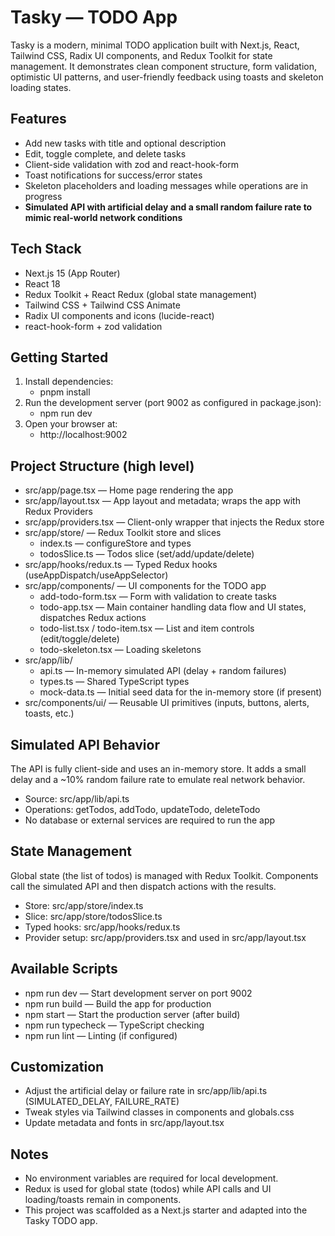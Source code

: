 # Tasky — TODO App

Tasky is a modern, minimal TODO application built with Next.js, React, Tailwind CSS, Radix UI components, and Redux Toolkit for state management. It demonstrates clean component structure, form validation, optimistic UI patterns, and user-friendly feedback using toasts and skeleton loading states.

## Features
- Add new tasks with title and optional description
- Edit, toggle complete, and delete tasks
- Client-side validation with zod and react-hook-form
- Toast notifications for success/error states
- Skeleton placeholders and loading messages while operations are in progress
- **Simulated API with artificial delay and a small random failure rate to mimic real-world network conditions**

## Tech Stack
- Next.js 15 (App Router)
- React 18
- Redux Toolkit + React Redux (global state management)
- Tailwind CSS + Tailwind CSS Animate
- Radix UI components and icons (lucide-react)
- react-hook-form + zod validation

## Getting Started
1. Install dependencies:
   - pnpm install
2. Run the development server (port 9002 as configured in package.json):
   - npm run dev
3. Open your browser at:
   - http://localhost:9002

## Project Structure (high level)
- src/app/page.tsx — Home page rendering the app
- src/app/layout.tsx — App layout and metadata; wraps the app with Redux Providers
- src/app/providers.tsx — Client-only wrapper that injects the Redux store
- src/app/store/ — Redux Toolkit store and slices
  - index.ts — configureStore and types
  - todosSlice.ts — Todos slice (set/add/update/delete)
- src/app/hooks/redux.ts — Typed Redux hooks (useAppDispatch/useAppSelector)
- src/app/components/ — UI components for the TODO app
  - add-todo-form.tsx — Form with validation to create tasks
  - todo-app.tsx — Main container handling data flow and UI states, dispatches Redux actions
  - todo-list.tsx / todo-item.tsx — List and item controls (edit/toggle/delete)
  - todo-skeleton.tsx — Loading skeletons
- src/app/lib/
  - api.ts — In-memory simulated API (delay + random failures)
  - types.ts — Shared TypeScript types
  - mock-data.ts — Initial seed data for the in-memory store (if present)
- src/components/ui/ — Reusable UI primitives (inputs, buttons, alerts, toasts, etc.)

## Simulated API Behavior
The API is fully client-side and uses an in-memory store. It adds a small delay and a ~10% random failure rate to emulate real network behavior.
- Source: src/app/lib/api.ts
- Operations: getTodos, addTodo, updateTodo, deleteTodo
- No database or external services are required to run the app

## State Management
Global state (the list of todos) is managed with Redux Toolkit. Components call the simulated API and then dispatch actions with the results.
- Store: src/app/store/index.ts
- Slice: src/app/store/todosSlice.ts
- Typed hooks: src/app/hooks/redux.ts
- Provider setup: src/app/providers.tsx and used in src/app/layout.tsx

## Available Scripts
- npm run dev — Start development server on port 9002
- npm run build — Build the app for production
- npm start — Start the production server (after build)
- npm run typecheck — TypeScript checking
- npm run lint — Linting (if configured)

## Customization
- Adjust the artificial delay or failure rate in src/app/lib/api.ts (SIMULATED_DELAY, FAILURE_RATE)
- Tweak styles via Tailwind classes in components and globals.css
- Update metadata and fonts in src/app/layout.tsx

## Notes
- No environment variables are required for local development.
- Redux is used for global state (todos) while API calls and UI loading/toasts remain in components.
- This project was scaffolded as a Next.js starter and adapted into the Tasky TODO app.

